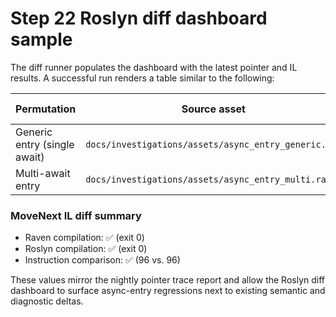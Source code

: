 # Step 22 Roslyn diff dashboard sample

The diff runner populates the dashboard with the latest pointer and IL results. A successful run renders a table similar to the
following:

| Permutation | Source asset | Baseline log | Step | Compilation | Execution | Runtime timeline | IL timeline |
| --- | --- | --- | --- | --- | --- | --- | --- |
| Generic entry (single await) | `docs/investigations/assets/async_entry_generic.rav` | `docs/investigations/snippets/async-entry-step21-generic.log` | Step21 | ✅ (exit 0) | ✅ (exit 42) | ✅ | ✅ |
| Multi-await entry | `docs/investigations/assets/async_entry_multi.rav` | `docs/investigations/snippets/async-entry-step15.log` | Step15 | ✅ (exit 0) | ✅ (exit 42) | ✅ | ✅ |

### MoveNext IL diff summary

- Raven compilation: ✅ (exit 0)
- Roslyn compilation: ✅ (exit 0)
- Instruction comparison: ✅ (96 vs. 96)

These values mirror the nightly pointer trace report and allow the Roslyn diff dashboard to surface async-entry regressions next
to existing semantic and diagnostic deltas.
